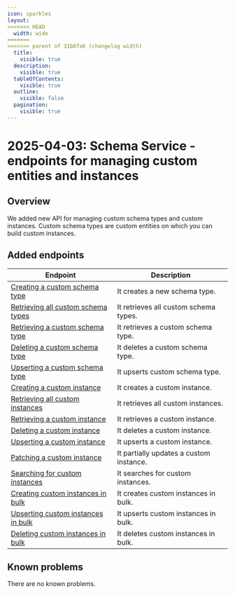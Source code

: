 ```yaml
---
icon: sparkles
layout:
<<<<<<< HEAD
  width: wide
=======
>>>>>>> parent of 31b07a6 (changelog width)
  title:
    visible: true
  description:
    visible: true
  tableOfContents:
    visible: true
  outline:
    visible: false
  pagination:
    visible: true
---
```

# 2025-04-03: Schema Service - endpoints for managing custom entities and instances

## Overview

We added new API for managing custom schema types and custom instances. Custom schema types are custom entities on which you can build custom instances.

## Added endpoints

| Endpoint                                                                                                   | Description                             |
|------------------------------------------------------------------------------------------------------------|-----------------------------------------|
| [Creating a custom schema type](https://developer.emporix.io/api-references/api-guides/utilities/schema/api-reference/custom-schema-type#post-schema-tenant-custom-entities)          | It creates a new schema type.           |
| [Retrieving all custom schema types](https://developer.emporix.io/api-references/api-guides/utilities/schema/api-reference/custom-schema-type#get-schema-tenant-custom-entities)   | It retrieves all custom schema types.   |
| [Retrieving a custom schema type](https://developer.emporix.io/api-references/api-guides/utilities/schema/api-reference/custom-schema-type#get-schema-tenant-custom-entities-id)       | It retrieves a custom schema type.      |
| [Deleting a custom schema type](https://developer.emporix.io/api-references/api-guides/utilities/schema/api-reference/custom-schema-type#delete-schema-tenant-custom-entities-id)        | It deletes a custom schema type.        |
| [Upserting a custom schema type](https://developer.emporix.io/api-references/api-guides/utilities/schema/api-reference/custom-schema-type#put-schema-tenant-custom-entities-id)          | It upserts custom schema type.          |
| [Creating a custom instance](https://developer.emporix.io/api-references/api-guides/utilities/schema/api-reference/custom-instance#post-schema-tenant-custom-entities-type-instances)                | It creates a custom instance.           |
| [Retrieving all custom instances](https://developer.emporix.io/api-references/api-guides/utilities/schema/api-reference/custom-instance#get-schema-tenant-custom-entities-type-instances)         | It retrieves all custom instances.      |
| [Retrieving a custom instance](https://developer.emporix.io/api-references/api-guides/utilities/schema/api-reference/custom-instance#get-schema-tenant-custom-entities-type-instances-id)             | It retrieves a custom instance.         |
| [Deleting a custom instance](https://developer.emporix.io/api-references/api-guides/utilities/schema/api-reference/custom-instance#delete-schema-tenant-custom-entities-type-instances-id)             | It deletes a custom instance.           |
| [Upserting a custom instance](https://developer.emporix.io/api-references/api-guides/utilities/schema/api-reference/custom-instance#put-schema-tenant-custom-entities-type-instances-id)                | It upserts a custom instance.           |
| [Patching a custom instance](https://developer.emporix.io/api-references/api-guides/utilities/schema/api-reference/custom-instance#patch-schema-tenant-custom-entities-type-instances-id)                | It partially updates a custom instance. |
| [Searching for custom instances](https://developer.emporix.io/api-references/api-guides/utilities/schema/api-reference/custom-instance#post-schema-tenant-custom-entities-type-instances-search)           | It searches for custom instances.       |
| [Creating custom instances in bulk](https://developer.emporix.io/api-references/api-guides/utilities/schema/api-reference/custom-instance#post-schema-tenant-custom-entities-type-instances-bulk)   | It creates custom instances in bulk.    |
| [Upserting custom instances in bulk](https://developer.emporix.io/api-references/api-guides/utilities/schema/api-reference/custom-instance#put-schema-tenant-custom-entities-type-instances-bulk)   | It upserts custom instances in bulk.    |
| [Deleting custom instances in bulk](https://developer.emporix.io/api-references/api-guides/utilities/schema/api-reference/custom-instance#delete-schema-tenant-custom-entities-type-instances-bulk) | It deletes custom instances in bulk.    |

## Known problems

There are no known problems.